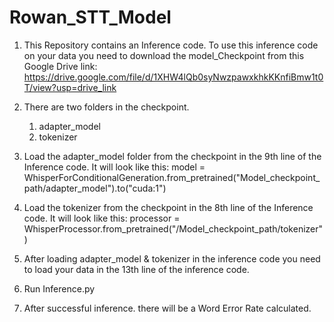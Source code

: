 # Rowan_STT_Model

1.  This Repository contains an Inference code. To use this inference code on your data you need to download the model_Checkpoint from         this Google Drive link: https://drive.google.com/file/d/1XHW4lQb0syNwzpawxkhkKKnfiBmw1t0T/view?usp=drive_link

2.  There are two folders in the checkpoint.
     1. adapter_model
     2. tokenizer
                
3.  Load the adapter_model folder from the checkpoint in the 9th line of the Inference code. It will look like this:
    model = WhisperForConditionalGeneration.from_pretrained("Model_checkpoint_path/adapter_model").to("cuda:1")
    
4.  Load the tokenizer from the checkpoint in the 8th line of the Inference code. It will look like this: 
    processor = WhisperProcessor.from_pretrained("/Model_checkpoint_path/tokenizer")
    
    
6. After loading adapter_model & tokenizer in the inference code you need to load your data in the 13th line of the inference code.
7.  Run Inference.py
8.  After successful inference. there will be a Word Error Rate calculated.


